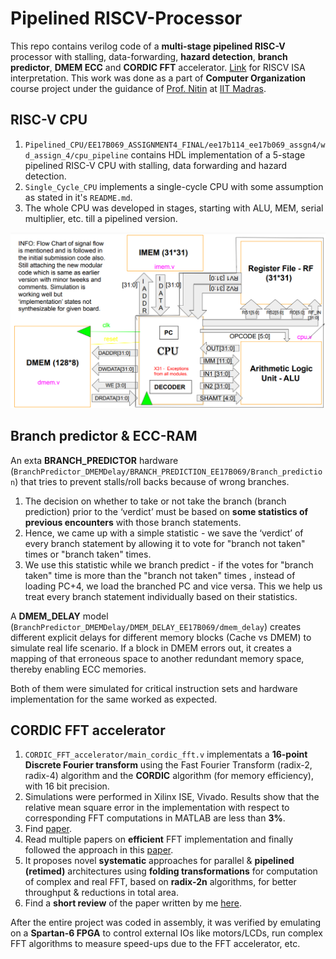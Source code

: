 # Pipelined RISCV-Processor
 This repo contains verilog code of a **multi-stage pipelined RISC-V** processor with stalling, data-forwarding, **hazard detection**, **branch predictor**, **DMEM ECC** and **CORDIC FFT** accelerator. [Link](https://riscv.org/wp-content/uploads/2017/05/riscv-spec-v2.2.pdf) for RISCV ISA interpretation. This work was done as a part of **Computer Organization** course project under the guidance of [Prof. Nitin](https://chandrachoodan.gitlab.io/) at [IIT Madras](https://www.iitm.ac.in/). 

## RISC-V CPU
1. `Pipelined_CPU/EE17B069_ASSIGNMENT4_FINAL/ee17b114_ee17b069_assgn4/wd_assign_4/cpu_pipeline` contains HDL implementation of a 5-stage pipelined RISC-V CPU with stalling, data forwarding and hazard detection. 
2. `Single_Cycle_CPU` implements a single-cycle CPU with some assumption as stated in it's `README.md`. 
3. The whole CPU was developed in stages, starting with ALU, MEM, serial multiplier, etc. till a pipelined version.

![Block diagram](./Single_Cycle_CPU/riscv-processor-flowchart.PNG)

## Branch predictor & ECC-RAM

An exta **BRANCH_PREDICTOR** hardware (`BranchPredictor_DMEMDelay/BRANCH_PREDICTION_EE17B069/Branch_prediction`) that tries to prevent stalls/roll backs because of wrong branches. 
1. The decision on whether to take or not take the branch (branch prediction) prior to the ‘verdict’ must be based on **some statistics of previous encounters** with those branch statements. 
2. Hence, we came up with a simple statistic - we save the ‘verdict’ of every branch statement by allowing it to vote for "branch not taken" times or "branch taken" times. 
3. We use this statistic while we branch predict - if the votes for "branch taken" time is more than the "branch not taken" times , instead of loading PC+4, we load the branched PC and vice versa. This we help us treat every branch statement individually based on their statistics.

A **DMEM_DELAY** model (`BranchPredictor_DMEMDelay/DMEM_DELAY_EE17B069/dmem_delay`) creates different explicit delays for different memory blocks (Cache vs DMEM) to simulate real life scenario. If a block in DMEM errors out, it creates a mapping of that erroneous space to another redundant memory space, thereby enabling ECC memories.

Both of them were simulated for critical instruction sets and hardware implementation for the same worked as expected.

## CORDIC FFT accelerator
1. `CORDIC_FFT_accelerator/main_cordic_fft.v` implementats a **16-point Discrete Fourier transform** using the Fast Fourier Transform (radix-2, radix-4) algorithm and
the **CORDIC** algorithm (for memory efficiency), with 16 bit precision. 
2. Simulations were performed in Xilinx ISE, Vivado. Results show that the relative mean square error in the implementation with respect to corresponding FFT computations in MATLAB are less than **3%**. 
3. Find [paper](./CORDIC_FFT_accelerator/cordic_fft_info.pdf).
4. Read multiple papers on **efficient** FFT implementation and finally followed the approach in this [paper](https://ieeexplore.ieee.org/document/5776727). 
5. It proposes novel **systematic** approaches for parallel & **pipelined (retimed)** architectures using **folding transformations** for computation of complex and real FFT, based on **radix-2n** algorithms, for better throughput & reductions in total area. 
6. Find a **short review** of the paper written by me [here](https://drive.google.com/file/d/13EEr6RtAh5V6N4mWk3bindacHIKLSNrA/view?usp=sharing).


After the entire project was coded in assembly, it was verified by emulating on a **Spartan-6 FPGA** to control external IOs like motors/LCDs, run complex FFT algorithms to measure speed-ups due to the FFT accelerator, etc.
